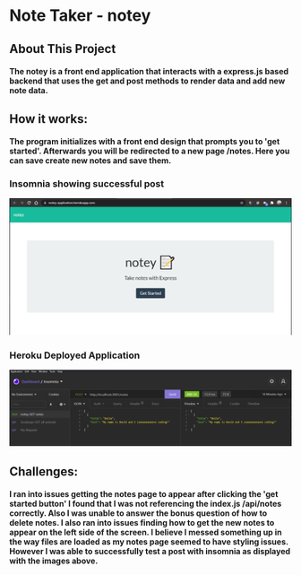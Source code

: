 # Note Taker - notey

## About This Project

#### The notey is a front end application that interacts with a express.js based backend that uses the get and post methods to render data and add new note data.

## How it works:

#### The program initializes with a front end design that prompts you to 'get started'. Afterwards you will be redirected to a new page /notes. Here you can save create new notes and save them.

### Insomnia showing successful post
![Alt text](./Develop/public/assets/images/capture.PNG)

### Heroku Deployed Application
![Alt text](./Develop/public/assets/images/insomnia-post.PNG)

## Challenges:

#### I ran into issues getting the notes page to appear after clicking the 'get started button' I found that I was not referencing the index.js /api/notes correctly. Also I was unable to answer the bonus question of how to delete notes. I also ran into issues finding how to get the new notes to appear on the left side of the screen. I believe I messed something up in the way files are loaded as my notes page seemed to have styling issues. However I was able to successfully test a post with insomnia as displayed with the images above.
